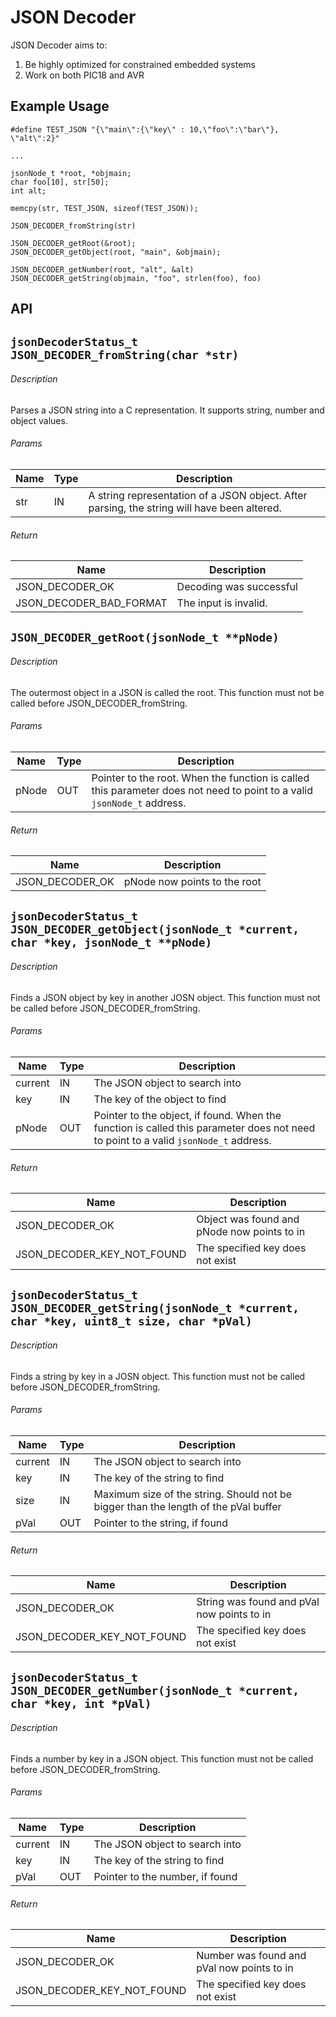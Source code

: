 # JSON Decoder

JSON Decoder aims to:

1. Be highly optimized for constrained embedded systems
2. Work on both PIC18 and AVR

## Example Usage

```
#define TEST_JSON "{\"main\":{\"key\" : 10,\"foo\":\"bar\"}, \"alt\":2}"

...

jsonNode_t *root, *objmain;
char foo[10], str[50];
int alt;

memcpy(str, TEST_JSON, sizeof(TEST_JSON));

JSON_DECODER_fromString(str)

JSON_DECODER_getRoot(&root);
JSON_DECODER_getObject(root, "main", &objmain);

JSON_DECODER_getNumber(root, "alt", &alt)
JSON_DECODER_getString(objmain, "foo", strlen(foo), foo)
```

## API

## `jsonDecoderStatus_t JSON_DECODER_fromString(char *str)`

###### Description

Parses a JSON string into a C representation. It supports string, number and object values.

###### Params

| Name | Type | Description                                                                                 |
| ---- | ---- | ------------------------------------------------------------------------------------------- |
| str  | IN   | A string representation of a JSON object. After parsing, the string will have been altered. |

###### Return

| Name                    | Description             |
| ----------------------- | ----------------------- |
| JSON_DECODER_OK         | Decoding was successful |
| JSON_DECODER_BAD_FORMAT | The input is invalid.   |

## `JSON_DECODER_getRoot(jsonNode_t **pNode)`

###### Description

The outermost object in a JSON is called the root.
This function must not be called before JSON_DECODER_fromString.

###### Params

| Name  | Type | Description                                                                                                             |
| ----- | ---- | ----------------------------------------------------------------------------------------------------------------------- |
| pNode | OUT  | Pointer to the root. When the function is called this parameter does not need to point to a valid `jsonNode_t` address. |

###### Return

| Name            | Description                  |
| --------------- | ---------------------------- |
| JSON_DECODER_OK | pNode now points to the root |

## `jsonDecoderStatus_t JSON_DECODER_getObject(jsonNode_t *current, char *key, jsonNode_t **pNode)`

###### Description

Finds a JSON object by key in another JOSN object.
This function must not be called before JSON_DECODER_fromString.

###### Params

| Name    | Type | Description                                                                                                                         |
| ------- | ---- | ----------------------------------------------------------------------------------------------------------------------------------- |
| current | IN   | The JSON object to search into                                                                                                      |
| key     | IN   | The key of the object to find                                                                                                       |
| pNode   | OUT  | Pointer to the object, if found. When the function is called this parameter does not need to point to a valid `jsonNode_t` address. |

###### Return

| Name                       | Description                                 |
| -------------------------- | ------------------------------------------- |
| JSON_DECODER_OK            | Object was found and pNode now points to in |
| JSON_DECODER_KEY_NOT_FOUND | The specified key does not exist            |

## `jsonDecoderStatus_t JSON_DECODER_getString(jsonNode_t *current, char *key, uint8_t size, char *pVal)`

###### Description

Finds a string by key in a JOSN object.
This function must not be called before JSON_DECODER_fromString.

###### Params

| Name    | Type | Description                                                                         |
| ------- | ---- | ----------------------------------------------------------------------------------- |
| current | IN   | The JSON object to search into                                                      |
| key     | IN   | The key of the string to find                                                       |
| size    | IN   | Maximum size of the string. Should not be bigger than the length of the pVal buffer |
| pVal    | OUT  | Pointer to the string, if found                                                     |

###### Return

| Name                       | Description                                |
| -------------------------- | ------------------------------------------ |
| JSON_DECODER_OK            | String was found and pVal now points to in |
| JSON_DECODER_KEY_NOT_FOUND | The specified key does not exist           |

## `jsonDecoderStatus_t JSON_DECODER_getNumber(jsonNode_t *current, char *key, int *pVal)`

###### Description

Finds a number by key in a JSON object.
This function must not be called before JSON_DECODER_fromString.

###### Params

| Name    | Type | Description                     |
| ------- | ---- | ------------------------------- |
| current | IN   | The JSON object to search into  |
| key     | IN   | The key of the string to find   |
| pVal    | OUT  | Pointer to the number, if found |

###### Return

| Name                       | Description                                |
| -------------------------- | ------------------------------------------ |
| JSON_DECODER_OK            | Number was found and pVal now points to in |
| JSON_DECODER_KEY_NOT_FOUND | The specified key does not exist           |
